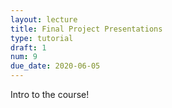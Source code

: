 ```yaml
---
layout: lecture
title: Final Project Presentations
type: tutorial
draft: 1
num: 9
due_date: 2020-06-05
---
```


Intro to the course!